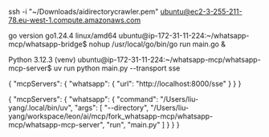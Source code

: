 ssh -i "~/Downloads/aidirectorycrawler.pem" ubuntu@ec2-3-255-211-78.eu-west-1.compute.amazonaws.com

go version go1.24.4 linux/amd64
ubuntu@ip-172-31-11-224:~/whatsapp-mcp/whatsapp-bridge$ nohup /usr/local/go/bin/go run main.go &

Python 3.12.3
(venv) ubuntu@ip-172-31-11-224:~/whatsapp-mcp/whatsapp-mcp-server$ uv run python main.py --transport sse


{
    "mcpServers": {
      "whatsapp": {
        "url": "http://localhost:8000/sse"
      }
    }
  }
  

  {
    "mcpServers": {
      "whatsapp": {
        "command": "/Users/liu-yang/.local/bin/uv",
        "args": [
            "--directory",
            "/Users/liu-yang/workspace/leon/ai/mcp/fork_whatsapp-mcp/whatsapp-mcp/whatsapp-mcp-server",
            "run",
            "main.py"
        ]
      }
    }
  }